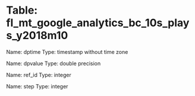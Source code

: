 Table: fl_mt_google_analytics_bc_10s_plays_y2018m10
===================================================

Name: dptime
Type: timestamp without time zone

Name: dpvalue
Type: double precision

Name: ref_id
Type: integer

Name: step
Type: integer

